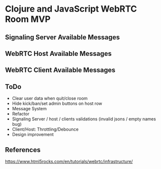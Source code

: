 # Clojure and JavaScript WebRTC Room MVP

## Signaling Server Available Messages

## WebRTC Host Available Messages

## WebRTC Client Available Messages

## ToDo
- Clear user data when quit/close room
- Hide kick/ban/set admin buttons on host row
- Message System
- Refactor
- Signaling Server / host / clients validations (invalid jsons / empty names bug)
- Client/Host: Throttling/Debounce
- Design improvement

## References

https://www.html5rocks.com/en/tutorials/webrtc/infrastructure/